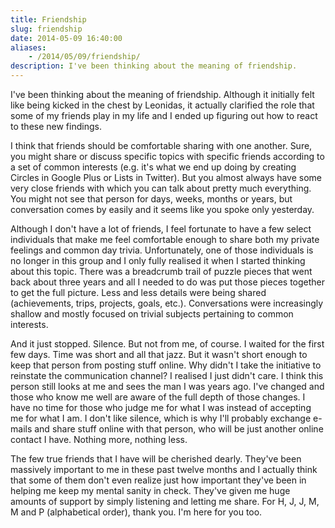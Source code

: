 ```yaml
---
title: Friendship
slug: friendship
date: 2014-05-09 16:40:00
aliases:
    - /2014/05/09/friendship/
description: I've been thinking about the meaning of friendship.
---
```


I've been thinking about the meaning of friendship. Although it initially felt like being kicked in the chest by Leonidas, it actually clarified the role that some of my friends play in my life and I ended up figuring out how to react to these new findings.

I think that friends should be comfortable sharing with one another. Sure, you might share or discuss specific topics with specific friends according to a set of common interests (e.g. it's what we end up doing by creating Circles in Google Plus or Lists in Twitter). But you almost always have some very close friends with which you can talk about pretty much everything. You might not see that person for days, weeks, months or years, but conversation comes by easily and it seems like you spoke only yesterday.

Although I don't have a lot of friends, I feel fortunate to have a few select individuals that make me feel comfortable enough to share both my private feelings and common day trivia. Unfortunately, one of those individuals is no longer in this group and I only fully realised it when I started thinking about this topic. There was a breadcrumb trail of puzzle pieces that went back about three years and all I needed to do was put those pieces together to get the full picture. Less and less details were being shared (achievements, trips, projects, goals, etc.). Conversations were increasingly shallow and mostly focused on trivial subjects pertaining to common interests.

And it just stopped. Silence. But not from me, of course. I waited for the first few days. Time was short and all that jazz. But it wasn't short enough to keep that person from posting stuff online. Why didn't I take the initiative to reinstate the communication channel? I realised I just didn't care. I think this person still looks at me and sees the man I was years ago. I've changed and those who know me well are aware of the full depth of those changes. I have no time for those who judge me for what I was instead of accepting me for what I am. I don't like silence, which is why I'll probably exchange e-mails and share stuff online with that person, who will be just another online contact I have. Nothing more, nothing less.

The few true friends that I have will be cherished dearly. They've been massively important to me in these past twelve months and I actually think that some of them don't even realize just how important they've been in helping me keep my mental sanity in check. They've given me huge amounts of support by simply listening and letting me share. For H, J, J, M, M and P (alphabetical order), thank you. I'm here for you too.
